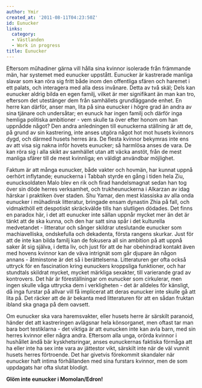 ```yaml
---
author: Ymir
created_at: '2011-08-11T04:23:50Z'
id: Eunucker
links:
  category:
  - Västlanden
  - Work in progress
title: Eunucker
---
```


Eftersom mûhadiner gärna vill hålla sina kvinnor isolerade från främmande män, har systemet med
eunucker uppstått. Eunucker är kastrerade manliga slavar som kan röra sig fritt både inom den
offentliga sfären och haremet i ett palats, och interagera med alla dess invånare. Detta av två
skäl; Dels kan eunucker aldrig bilda en egen familj, vilket är mer signifikant än man kan tro,
eftersom det utestänger dem från samhällets grundläggande enhet. En herre kan därför, anser man,
lita på sina eunucker i högre grad än andra av sina tjänare och undersåtar; en eunuck har ingen
familj och därför inga hemliga politiska ambitioner - vem skulle ta över efter honom om han uppnådde
något? Den andra anledningen till eunuckerna ställning är att de, på grund av sin kastrering, inte
anses utgöra något hot mot husets kvinnors dygd, och därmed husets herres ära. De flesta kvinnor
bekymras inte ens av att visa sig nakna inför hovets eunucker; så harmlösa anses de vara. De kan
röra sig i alla skikt av samhället utan att väcka anstöt, från de mest manliga sfärer till de mest
kvinnliga; en väldigt användbar möjlighet.

Faktum är att många eunucker, både vakter och hovmän, har kunnat uppnå oerhört inflytande;
eunuckerna i Tabbah styrde en gång i tiden hela Ziu, eunucksoldaten Malo blev en rik och firad
handelsmagnat sedan han tog över sin döde herres verksamhet, och trukheunuckerna i Alkarzan av idag
härskar i praktiken över staden. Shu Yamar, den mest klassiska av alla onda eunucker i mûhadinsk
litteratur, bringade ensam dynastin Zhia på fall, och vidmakthöll ett despotiskt skräckvälde tills
han slutligen dödades. Det finns en paradox här, i det att eunucker inte sällan uppnår mycket mer än
det är tänkt att de ska kunna, och den har satt sina spår i det kulturella medvetandet - litteratur
och sånger skildrar uteslutande eunucker som machiavelliska, ondskefulla och dekadenta, första
rangens skurkar. Just för att de inte kan bilda familj kan de fokusera all sin ambition på att uppnå
saker åt sig själva, i detta liv, och just för att de har obehindrad kontakt även med hovens kvinnor
kan de väva intrignät som går djupare än någon annans - åtminstone är det så i berättelserna.
Litteraturen ger ofta också uttryck för en fascination kring eunuckers kroppsliga funktioner, och
har stundtals skildrat mycket, mycket märkliga sexakter, till varierande grad av kontrovers. Det här
är föreställningar om eunucker som cirkulerar, men ingen skulle våga uttrycka dem i verkligheten -
det är alldeles för känsligt, då inga furstar på allvar vill få implicerat att deras eunucker inte
skulle gå att lita på. Det räcker att de är bekanta med litteraturen för att en sådan fruktan ibland
ska gnaga på dem oavsett.

Om eunucker ska vara haremsvakter, eller husets herre är särskilt paranoid, händer det att
kastreringen avlägsnar hela könsorganet, men oftast tar man bara bort testiklarna - det viktiga är
att eunucken inte kan avla barn, med sin herres kvinnor eller några andra. Eftersom alla unga,
orörda kvinnor i hushållet ändå bär kyskhetsringar, anses eunuckernas faktiska förmåga att ha eller
inte ha sex inte vara av jättestor vikt, särskilt inte när de väl vunnit husets herres förtroende.
Det har givetvis förekommit skandaler när eunucker haft intima förhållanden med sina furstars
kvinnor, men de som uppdagats har ofta slutat blodigt.

**Glöm inte eunucker i Momolan/Edron!**